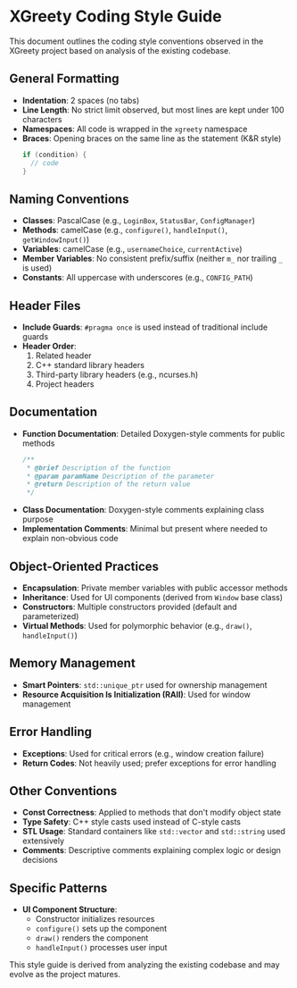 # XGreety Coding Style Guide

This document outlines the coding style conventions observed in the XGreety project based on analysis of the existing codebase.

## General Formatting

- **Indentation**: 2 spaces (no tabs)
- **Line Length**: No strict limit observed, but most lines are kept under 100 characters
- **Namespaces**: All code is wrapped in the `xgreety` namespace
- **Braces**: Opening braces on the same line as the statement (K&R style)
  ```cpp
  if (condition) {
    // code
  }
  ```

## Naming Conventions

- **Classes**: PascalCase (e.g., `LoginBox`, `StatusBar`, `ConfigManager`)
- **Methods**: camelCase (e.g., `configure()`, `handleInput()`, `getWindowInput()`)
- **Variables**: camelCase (e.g., `usernameChoice`, `currentActive`)
- **Member Variables**: No consistent prefix/suffix (neither `m_` nor trailing `_` is used)
- **Constants**: All uppercase with underscores (e.g., `CONFIG_PATH`)

## Header Files

- **Include Guards**: `#pragma once` is used instead of traditional include guards
- **Header Order**:
  1. Related header
  2. C++ standard library headers
  3. Third-party library headers (e.g., ncurses.h)
  4. Project headers

## Documentation

- **Function Documentation**: Detailed Doxygen-style comments for public methods
  ```cpp
  /**
   * @brief Description of the function
   * @param paramName Description of the parameter
   * @return Description of the return value
   */
  ```
- **Class Documentation**: Doxygen-style comments explaining class purpose
- **Implementation Comments**: Minimal but present where needed to explain non-obvious code

## Object-Oriented Practices

- **Encapsulation**: Private member variables with public accessor methods
- **Inheritance**: Used for UI components (derived from `Window` base class)
- **Constructors**: Multiple constructors provided (default and parameterized)
- **Virtual Methods**: Used for polymorphic behavior (e.g., `draw()`, `handleInput()`)

## Memory Management

- **Smart Pointers**: `std::unique_ptr` used for ownership management
- **Resource Acquisition Is Initialization (RAII)**: Used for window management

## Error Handling

- **Exceptions**: Used for critical errors (e.g., window creation failure)
- **Return Codes**: Not heavily used; prefer exceptions for error handling

## Other Conventions

- **Const Correctness**: Applied to methods that don't modify object state
- **Type Safety**: C++ style casts used instead of C-style casts
- **STL Usage**: Standard containers like `std::vector` and `std::string` used extensively
- **Comments**: Descriptive comments explaining complex logic or design decisions

## Specific Patterns

- **UI Component Structure**:
  - Constructor initializes resources
  - `configure()` sets up the component
  - `draw()` renders the component
  - `handleInput()` processes user input

This style guide is derived from analyzing the existing codebase and may evolve as the project matures.
